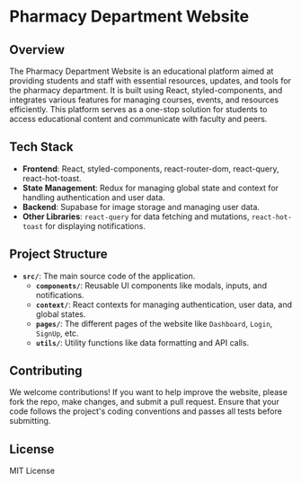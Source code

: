 # Pharmacy Department Website

## Overview

The Pharmacy Department Website is an educational platform aimed at providing students and staff with essential resources, updates, and tools for the pharmacy department. It is built using React, styled-components, and integrates various features for managing courses, events, and resources efficiently. This platform serves as a one-stop solution for students to access educational content and communicate with faculty and peers.

## Tech Stack

- **Frontend**: React, styled-components, react-router-dom, react-query, react-hot-toast.
- **State Management**: Redux for managing global state and context for handling authentication and user data.
- **Backend**: Supabase for image storage and managing user data.
- **Other Libraries**: `react-query` for data fetching and mutations, `react-hot-toast` for displaying notifications.

## Project Structure

- **`src/`**: The main source code of the application.
  - **`components/`**: Reusable UI components like modals, inputs, and notifications.
  - **`context/`**: React contexts for managing authentication, user data, and global states.
  - **`pages/`**: The different pages of the website like `Dashboard`, `Login`, `SignUp`, etc.
  - **`utils/`**: Utility functions like data formatting and API calls.

## Contributing

We welcome contributions! If you want to help improve the website, please fork the repo, make changes, and submit a pull request. Ensure that your code follows the project's coding conventions and passes all tests before submitting.

## License

MIT License
